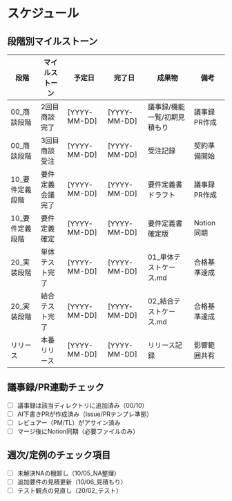 # スケジュール

## 段階別マイルストーン
| 段階 | マイルストーン | 予定日 | 完了日 | 成果物 | 備考 |
|------|----------------|--------|--------|--------|------|
| 00_商談段階 | 2回目商談完了 | [YYYY-MM-DD] | [YYYY-MM-DD] | 議事録/機能一覧/初期見積もり | 議事録PR作成 |
| 00_商談段階 | 3回目商談受注 | [YYYY-MM-DD] | [YYYY-MM-DD] | 受注記録 | 契約準備開始 |
| 10_要件定義段階 | 要件定義会議完了 | [YYYY-MM-DD] | [YYYY-MM-DD] | 要件定義書ドラフト | 議事録PR作成 |
| 10_要件定義段階 | 要件定義確定 | [YYYY-MM-DD] | [YYYY-MM-DD] | 要件定義書確定版 | Notion同期 |
| 20_実装段階 | 単体テスト完了 | [YYYY-MM-DD] | [YYYY-MM-DD] | 01_単体テストケース.md | 合格基準達成 |
| 20_実装段階 | 結合テスト完了 | [YYYY-MM-DD] | [YYYY-MM-DD] | 02_結合テストケース.md | 合格基準達成 |
| リリース | 本番リリース | [YYYY-MM-DD] | [YYYY-MM-DD] | リリース記録 | 影響範囲共有 |

## 議事録/PR連動チェック
- [ ] 議事録は該当ディレクトリに追加済み（00/10）
- [ ] AI下書きPRが作成済み（Issue/PRテンプレ準拠）
- [ ] レビュアー（PM/TL）がアサイン済み
- [ ] マージ後にNotion同期（必要ファイルのみ）

## 週次/定例のチェック項目
- [ ] 未解決NAの棚卸し（10/05_NA整理）
- [ ] 追加要件の見積更新（10/06_見積もり）
- [ ] テスト観点の見直し（20/02_テスト）
